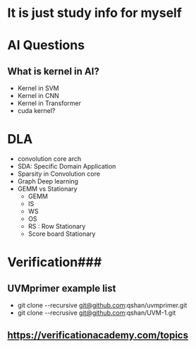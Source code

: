 
# It is just study info for myself

# AI Questions
## What is kernel in AI?
- Kernel in SVM
- Kernel in CNN
- Kernel in Transformer
- cuda kernel?

# DLA
- convolution core arch
- SDA: Specific Domain Application
- Sparsity in Convolution core
- Graph Deep learning
- GEMM vs Stationary
  - GEMM
  - IS
  - WS
  - OS
  - RS : Row Stationary
  - Score board Stationary

# Verification###

## UVMprimer example list
- git clone --recursive git@github.com:qshan/uvmprimer.git
- git clone --recrusive git@github.com:qshan/UVM-1.git

## https://verificationacademy.com/topics
